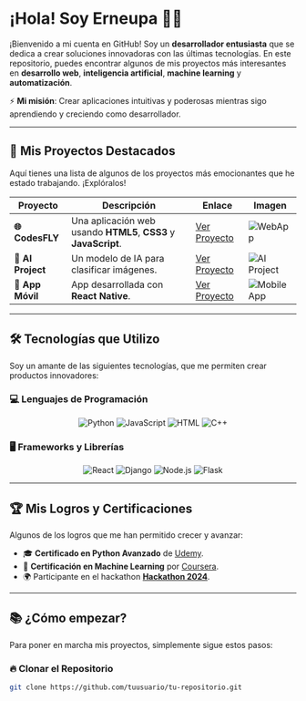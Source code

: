 # ¡Hola! Soy Erneupa 👨‍💻

¡Bienvenido a mi cuenta en GitHub! Soy un **desarrollador entusiasta** que se dedica a crear soluciones innovadoras con las últimas tecnologías. En este repositorio, puedes encontrar algunos de mis proyectos más interesantes en **desarrollo web**, **inteligencia artificial**, **machine learning** y **automatización**.

⚡ **Mi misión**: Crear aplicaciones intuitivas y poderosas mientras sigo aprendiendo y creciendo como desarrollador.

---

## 🚀 Mis Proyectos Destacados

Aquí tienes una lista de algunos de los proyectos más emocionantes que he estado trabajando. ¡Explóralos!

| Proyecto        | Descripción                                         | Enlace                | Imagen                                      |
|-----------------|-----------------------------------------------------|-----------------------|---------------------------------------------|
| **🌐 CodesFLY**   | Una aplicación web usando **HTML5**, **CSS3** y **JavaScript**. | [Ver Proyecto](erneupa/CodesFLY) | ![WebApp](https://via.placeholder.com/200x100) |
| **🤖 AI Project**| Un modelo de IA para clasificar imágenes.         | [Ver Proyecto](enlace) | ![AI Project](https://via.placeholder.com/200x100) |
| **📱 App Móvil**| App desarrollada con **React Native**.            | [Ver Proyecto](enlace) | ![Mobile App](https://via.placeholder.com/200x100) |

---

## 🛠️ Tecnologías que Utilizo

Soy un amante de las siguientes tecnologías, que me permiten crear productos innovadores:

### 💻 **Lenguajes de Programación**

<p align="center">
  <img src="https://img.shields.io/badge/Python-3776AB?style=flat-square&logo=python&logoColor=white" alt="Python"/>
  <img src="https://img.shields.io/badge/JavaScript-F7DF1E?style=flat-square&logo=javascript&logoColor=black" alt="JavaScript"/>
  <img src="https://img.shields.io/badge/HTML-E34F26?style=flat-square&logo=html5&logoColor=white" alt="HTML"/>
  <img src="https://img.shields.io/badge/C%2B%2B-00599C?style=flat-square&logo=c%2B%2B&logoColor=white" alt="C++"/>
</p>

### 🖥️ **Frameworks y Librerías**

<p align="center">
  <img src="https://img.shields.io/badge/React-61DAFB?style=flat-square&logo=react&logoColor=black" alt="React"/>
  <img src="https://img.shields.io/badge/Django-092E20?style=flat-square&logo=django&logoColor=white" alt="Django"/>
  <img src="https://img.shields.io/badge/Node.js-339933?style=flat-square&logo=node.js&logoColor=white" alt="Node.js"/>
  <img src="https://img.shields.io/badge/Flask-000000?style=flat-square&logo=flask&logoColor=white" alt="Flask"/>
</p>

---

## 🏆 Mis Logros y Certificaciones

Algunos de los logros que me han permitido crecer y avanzar:

- 🎓 **Certificado en Python Avanzado** de [Udemy](enlace).
- 🏅 **Certificación en Machine Learning** por [Coursera](enlace).
- 🌍 Participante en el hackathon **[Hackathon 2024](enlace)**.

---

## 📚 ¿Cómo empezar?

Para poner en marcha mis proyectos, simplemente sigue estos pasos:

### 🔥 **Clonar el Repositorio**

```bash
git clone https://github.com/tuusuario/tu-repositorio.git

